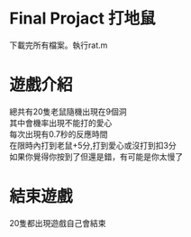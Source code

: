 # Final Projact 打地鼠
下載完所有檔案。執行rat.m
# 遊戲介紹
總共有20隻老鼠隨機出現在9個洞\
其中會機率出現不能打的愛心\
每次出現有0.7秒的反應時間\
在限時內打到老鼠+5分,打到愛心或沒打到扣3分\
如果你覺得你按到了但還是錯，有可能是你太慢了
# 結束遊戲
20隻都出現遊戲自己會結束
